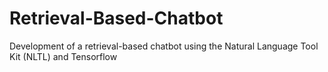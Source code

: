 # Retrieval-Based-Chatbot
Development of a retrieval-based chatbot using the Natural Language Tool Kit (NLTL) and Tensorflow
